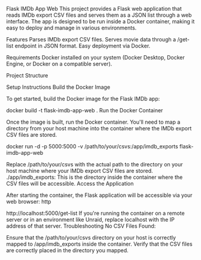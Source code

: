 Flask IMDb App Web
This project provides a Flask web application that reads IMDb export CSV files and serves them as a JSON list through a web interface. The app is designed to be run inside a Docker container, making it easy to deploy and manage in various environments.

Features
Parses IMDb export CSV files.
Serves movie data through a /get-list endpoint in JSON format.
Easy deployment via Docker.

Requirements
Docker installed on your system (Docker Desktop, Docker Engine, or Docker on a compatible server).

Project Structure
    
Setup Instructions
Build the Docker Image

To get started, build the Docker image for the Flask IMDb app:

docker build -t flask-imdb-app-web .
Run the Docker Container

Once the image is built, run the Docker container. You'll need to map a directory from your host machine into the container where the IMDb export CSV files are stored.

docker run -d -p 5000:5000 -v /path/to/your/csvs:/app/imdb_exports flask-imdb-app-web

Replace /path/to/your/csvs with the actual path to the directory on your host machine where your IMDb export CSV files are stored.
./app/imdb_exports: This is the directory inside the container where the CSV files will be accessible.
Access the Application

After starting the container, the Flask application will be accessible via your web browser:
http

http://localhost:5000/get-list
If you're running the container on a remote server or in an environment like Unraid, replace localhost with the IP address of that server.
Troubleshooting
No CSV Files Found:

Ensure that the /path/to/your/csvs directory on your host is correctly mapped to /app/imdb_exports inside the container.
Verify that the CSV files are correctly placed in the directory you mapped.

